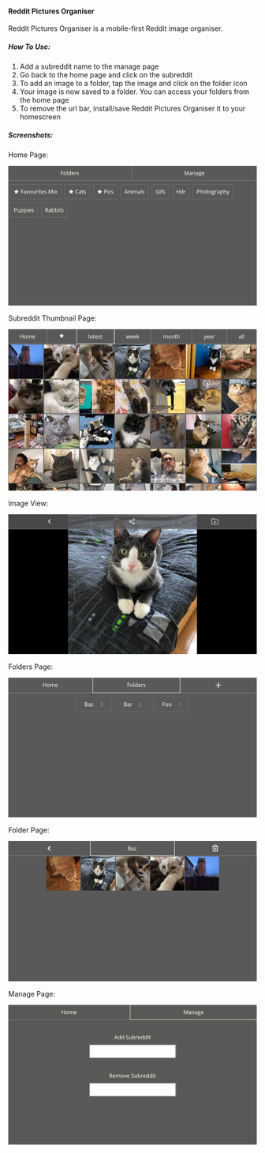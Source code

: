 #### Reddit Pictures Organiser

Reddit Pictures Organiser is a mobile-first Reddit image organiser. 

##### How To Use:

1. Add a subreddit name to the manage page
2. Go back to the home page and click on the subreddit
3. To add an image to a folder, tap the image and click on the folder icon
4. Your image is now saved to a folder. You can access your folders from the home page
5. To remove the url bar, install/save Reddit Pictures Organiser it to your homescreen

##### Screenshots:

Home Page:

![Home Page](readme-images/Screenshot-HomePage.png)

Subreddit Thumbnail Page:

![Subreddit Thumbnail Page](readme-images/Screenshot-SubredditThumbnails.jpg)

Image View:

![Image View](readme-images/Screenshot-ImageView.jpg)

Folders Page:

![Folders Page](readme-images/Screenshot-FoldersPage.png)

Folder Page:

![Folder Page](readme-images/Screenshot-FolderImages.jpg)

Manage Page:

![Manage Page](readme-images/Screenshot-ManagePage.png)